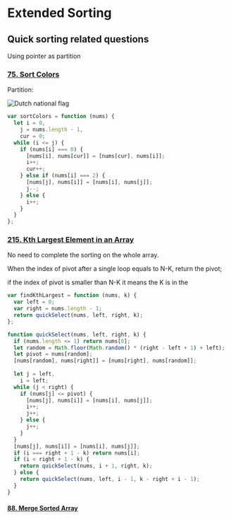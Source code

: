 # Extended Sorting

## Quick sorting related questions

Using pointer as partition

### [75. Sort Colors](https://leetcode-cn.com/problems/sort-colors/)

Partition:

<img src='https://pic.leetcode-cn.com/5b3d372e0bfb293ca3aac12e90421d7612c9e75b78b579f954c42ebfe74705d4-image.png' alt='Dutch national flag'></img>

```js
var sortColors = function (nums) {
  let i = 0,
    j = nums.length - 1,
    cur = 0;
  while (i <= j) {
    if (nums[i] === 0) {
      [nums[i], nums[cur]] = [nums[cur], nums[i]];
      i++;
      cur++;
    } else if (nums[i] === 2) {
      [nums[j], nums[i]] = [nums[i], nums[j]];
      j--;
    } else {
      i++;
    }
  }
};
```



### [215. Kth Largest Element in an Array](https://leetcode-cn.com/problems/kth-largest-element-in-an-array/)

No need to complete the sorting on the whole array. 

When the index of pivot after a single loop equals to N-K, return the pivot; 

if the index of pivot is smaller than N-K it means the K is in the 

```js
var findKthLargest = function (nums, k) {
  var left = 0;
  var right = nums.length - 1;
  return quickSelect(nums, left, right, k);
};

function quickSelect(nums, left, right, k) {
  if (nums.length <= 1) return nums[0];
  let random = Math.floor(Math.random() * (right - left + 1) + left);
  let pivot = nums[random];
  [nums[random], nums[right]] = [nums[right], nums[random]];
  
  let j = left,
    i = left;
  while (j < right) {
    if (nums[j] <= pivot) {
      [nums[j], nums[i]] = [nums[i], nums[j]];
      i++;
      j++;
    } else {
      j++;
    }
  }
  [nums[j], nums[i]] = [nums[i], nums[j]];
  if (i === right + 1 - k) return nums[i];
  if (i < right + 1 - k) {
    return quickSelect(nums, i + 1, right, k);
  } else {
    return quickSelect(nums, left, i - 1, k - right + i - 1);
  }
}
```

#### [88. Merge Sorted Array](https://leetcode-cn.com/problems/merge-sorted-array/)

```

```


